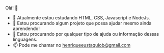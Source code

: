 Olá! 👋

<!--
**H-Barros/H-Barros** is a ✨ _special_ ✨ repository because its `README.md` (this file) appears on your GitHub profile.

Here are some ideas to get you started:

- 🔭 I’m currently working on ...
- 🌱 I’m currently learning ...
- 👯 I’m looking to collaborate on ...
- 🤔 I’m looking for help with ...
- 💬 Ask me about ...
- 📫 How to reach me: ...
- 😄 Pronouns: ...
- ⚡ Fun fact: ...
-->
- 🌱 Atualmente estou estudando HTML, CSS, Javascript e NodeJs.
- 👯 Estou procurando algum projeto que possa ajudar mesmo ainda aprendendo!
- 🤔 Estou procurando por qualquer tipo de ajuda ou informação dessas linguagens.
- 📫 Pode me chamar no henriqueeustaquiob@gmail.com
